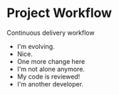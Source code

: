 # Project Workflow

Continuous delivery workflow

- I'm evolving.
- Nice.
- One more change here
- I'm not alone anymore.
- My code is reviewed!
- I'm another developer.

